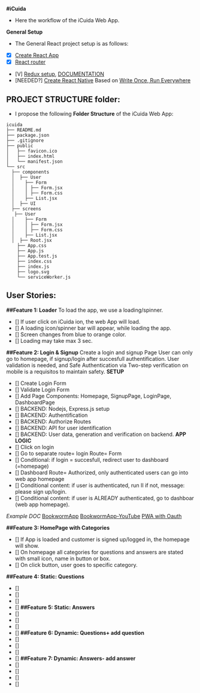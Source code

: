 __#iCuida__
- Here the workflow of the iCuida Web App.

__General Setup__
- The General React project setup is as follows: 
- [X] [Create React App](https://github.com/facebook/create-react-app) 
- [X] [React router](https://www.npmjs.com/package/react-router)
- [V] [Redux setup](https://redux.js.org/introduction/installation), [DOCUMENTATION](https://redux.js.org/)
- [NEEDED?] [Create React Native](https://facebook.github.io/react-native/docs/getting-started) Based on [Write Once, Run Everywhere](https://medium.com/@yannickdot/write-once-run-anywhere-with-create-react-native-app-and-react-native-web-ad40db63eed0?source=linkShare-a8269b9b7b42-1556841033&_branch_match_id=631442601197236156)

## PROJECT STRUCTURE folder:
- I propose the following __Folder Structure__ of the iCuida Web App:
```
icuida
├── README.md
├── package.json
├── .gitignore
├── public
│   ├── favicon.ico
│   ├── index.html
│   └── manifest.json
└── src
  ├── components
  │  ├── User
  │    ├── Form
  │    │ ├── Form.jsx
  │    │ ├── Form.css
  │    ├── List.jsx
  │  ├── UI
  ├── screens
   ├── User
  │    ├── Form
  │    │ ├── Form.jsx
  │    │ ├── Form.css
  │    ├── List.jsx
  │  ├── Root.jsx
    ├── App.css
    ├── App.js
    ├── App.test.js
    ├── index.css
    ├── index.js
    ├── logo.svg
    └── serviceWorker.js
```

## User Stories:
__##Feature 1: Loader__
To load the app, we use a loading/spinner.
- [] If user click on iCuida ion, the web App will load.
- [] A loading icon/spinner bar will appear, while loading the app.
- [] Screen changes from blue to orange color.
- [] Loading may take max 3 sec.

__##Feature 2: Login & Signup__
Create a login and signup Page
User can only go to homepage, if signup/login after succesfull authentification.
User validation is needed, and Safe Authentication via Two-step verification on mobile is a requisitos to maintain safety. 
__SETUP__
- [] Create Login Form 
- [] Validate Login Form
- [] Add Page Components: Homepage, SignupPage, LoginPage, DashboardPage
- [] BACKEND: Nodejs, Express.js setup
- [] BACKEND: Authentification
- [] BACKEND: Authorize Routes
- [] BACKEND: API for user identification
- [] BACKEND: User data, generation and verification on backend.
__APP LOGIC__
- [] Click on login
- [] Go to separate route= login Route= Form
- [] Conditional: if login = succesfull, redirect user to dashboard (=homepage)
- [] Dashboard Route= Authorized, only authenticated users can go into web app homepage
- [] Conditional content: if user is authenticated, run II if not, message: please sign up/login.
- [] Conditional content: if user is ALREADY authenticated, go to dashboar (web app homepage).

_Example DOC_
[BookwormApp](https://github.com/Remchi/bookworm-react)
[BookwormApp-YouTube](https://www.youtube.com/watch?v=Pi5apIbuiYg&list=PLuNEz8XtB51KthRFiVt)
[PWA with Oauth](https://medium.com/@jonnykalambay/progressive-web-apps-with-oauth-dont-repeat-my-mistake-16a4063ce113)

__##Feature 3: HomePage with Categories__
- [] If App is loaded and customer is signed up/logged in, the homepage will show.
- [] On homepage all categories for questions and answers are stated with small icon, name in button or box.
- [] On click button, user goes to specific category.
  
 __##Feature 4: Static: Questions__
- [] 
- [] 
- [] 
- [] 
 __##Feature 5: Static: Answers__
- [] 
- [] 
- [] 
- [] 
 __##Feature 6: Dynamic: Questions+ add question__
- [] 
- [] 
- [] 
- [] 
 __##Feature 7: Dynamic: Answers- add answer__
- [] 
- [] 
- [] 
- [] 
